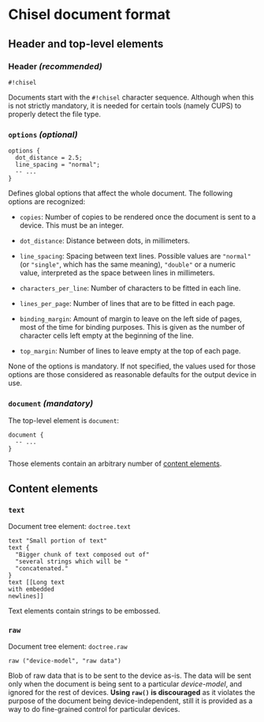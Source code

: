 # Chisel document format

## Header and top-level elements

### Header *(recommended)*

    #!chisel

Documents start with the `#!chisel` character sequence. Although when this
is not strictly mandatory, it is needed for certain tools (namely CUPS) to
properly detect the file type.

### `options` *(optional)*

    options {
      dot_distance = 2.5;
      line_spacing = "normal";
      -- ...
    }

Defines global options that affect the whole document. The following
options are recognized:

* `copies`: Number of copies to be rendered once the document is sent to
	a device. This must be an integer.

* `dot_distance`: Distance between dots, in millimeters.

* `line_spacing`: Spacing between text lines. Possible values are `"normal"`
(or `"single"`, which has the same meaning), `"double"` or a numeric value,
interpreted as the space between lines in millimeters.

* `characters_per_line`: Number of characters to be fitted in each line.

* `lines_per_page`: Number of lines that are to be fitted in each page.

* `binding_margin`: Amount of margin to leave on the left side of pages,
most of the time for binding purposes. This is given as the number of
character cells left empty at the beginning of the line.

* `top_margin`: Number of lines to leave empty at the top of each page.

None of the options is mandatory. If not specified, the values used for
those options are those considered as reasonable defaults for the output
device in use.


### `document` *(mandatory)*

The top-level element is `document`:

    document {
      -- ...
    }

Those elements contain an arbitrary number of [content
elements](#Content_elements).


## Content elements

### `text`

Document tree element: `doctree.text`

    text "Small portion of text"
    text {
      "Bigger chunk of text composed out of"
      "several strings which will be "
      "concatenated."
    }
    text [[Long text
    with embedded
    newlines]]

Text elements contain strings to be embossed.

### `raw`

Document tree element: `doctree.raw`

    raw ("device-model", "raw data")

Blob of raw data that is to be sent to the device as-is. The data will be
sent only when the document is being sent to a particular *device-model*,
and ignored for the rest of devices. **Using `raw()` is discouraged** as
it violates the purpose of the document being device-independent, still
it is provided as a way to do fine-grained control for particular devices.

<!-- vim: filetype=markdown spell spelllang=en
  -->
